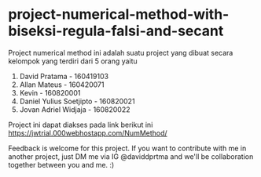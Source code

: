 # project-numerical-method-with-biseksi-regula-falsi-and-secant

Project numerical method ini adalah suatu project yang dibuat secara kelompok yang terdiri dari 5 orang yaitu
1. David Pratama - 160419103
2. Allan Mateus - 160420071
3. Kevin - 160820001
4. Daniel Yulius Soetjipto - 160820021
5. Jovan Adriel Widjaja - 160820022

Project ini dapat diakses pada link berikut ini https://jwtrial.000webhostapp.com/NumMethod/

Feedback is welcome for this project. If you want to contribute with me in another project, just DM me via IG @daviddprtma and we'll be collaboration together between you and me. :)
